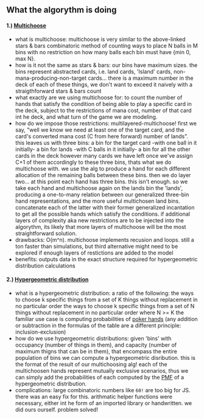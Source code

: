 ## What the algorythm is doing
#### 1.) [Multichoose](https://en.wikipedia.org/wiki/Stars_and_bars_(combinatorics))
- what is multichoose:
multichoose is very similar to the above-linked stars & bars combinatoric method of counting ways to place N balls in M bins with no restriction on how many balls each bin must have {min 0, max N}.
- how is it not the same as stars & bars:
our bins have maximum sizes. the bins represent abstracted cards, i.e. land cards, 'Island' cards, non-mana-producing-non-target cards... there is a maximum number in the deck of each of these things, we don't want to exceed it naively with a straigthforward stars & bars count
- what exactly are we using multichoose for:
to count the number of hands that satisfy the condition of being able to play a specific card in the deck, subject to the restrictions of mana cost, number of that card int he deck, and what turn of the game we are modeling.
- how do we impose those restrictions:
multilayered-multichoose! first we say, "well we know we need at least one of the target card, and the card's converted mana cost (C from here forward) number of lands". this leaves us with three bins: 
    a bin for the target card -with one ball in it initially-
    a bin for lands -with C balls in it initially-
    a bin for all the other cards in the deck
however many cards we have left once we've assign C+1 of them accordingly to these three bins, thats what we do multichoose with. we use the alg to produce a hand for each different allocation of the remaining balls between these bins. then we do layer two...
at this point each hand has three bins. this isn't enough. so we take each hand and multichoose again on the lands bin the 'lands', producing a one-to-many relation between our generalized three-bin hand representations, and the more useful multichosen land bins. concatenate each of the latter with their former generalized incantation to get all the possible hands which satisfy the conditions. if additional layers of complexity aka new restrictions are to be injected into the algorythm, its likely that more layers of multichoose will be the most straightforward solution.
- drawbacks:
O(m^n). multichoose implements recusion and loops. still a ton faster than simulations, but third alternative might need to be explored if enough layers of restictions are added to the model
- benefits:
outputs data in the exact structure required for hypergeometric distribution calculations

#### 2.) [Hypergeometric distribution](https://en.wikipedia.org/wiki/Hypergeometric_distribution)
- what is a hypergeometric distribution:
a ratio of the following:
    the ways to choose k specific things from a set of K things without replacement in no particular order
    the ways to choose k specific things from a set of N things without replacement in no particular order
where N >= K
the familiar use case is computing probabilities of [poker hands](https://en.wikipedia.org/wiki/Poker_probability) (any addition or subtraction in the formulas of the table are a different principle: inclusion-exclusion)
- how do we use hypergeometric distributions:
given 'bins' with occupancy (number of things in them), and capacity (number of maximum thigns that can be in them), that encompass the entire population of bins we can compute a hypergeometric disribution. this is the format of the result of our multichoosing alg! each of the multichoosen hands represent mutually exclusive scenarios, thus we can simply add the probabilities of each computed by the [PMF](https://en.wikipedia.org/wiki/Probability_mass_function) of a hypergeometric distribution.
- complications:
large combinatoric numbers like `60!` are too big for JS. there was an easy fix for this. arithmatic helper functions were necessary, either int he form of an imported library or handwritten. we did ours ourself. problem solved!
